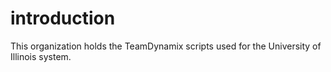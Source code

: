 # introduction
This organization holds the TeamDynamix scripts used for the University of Illinois system. 
